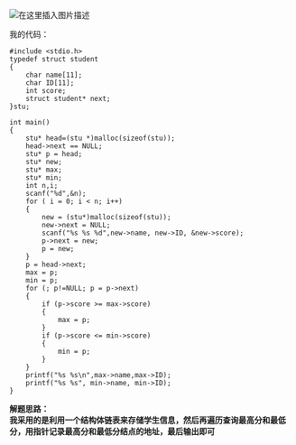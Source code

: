 ﻿![在这里插入图片描述](https://img-blog.csdnimg.cn/20190803130136274.png?x-oss-process=image/watermark,type_ZmFuZ3poZW5naGVpdGk,shadow_10,text_aHR0cHM6Ly9ibG9nLmNzZG4ubmV0L3UwMTIwMTE5MTI=,size_16,color_FFFFFF,t_70)
  
  我的代码：  
  

```
#include <stdio.h>
typedef struct student
{
	char name[11];
	char ID[11];
	int score;
	struct student* next;
}stu;

int main()
{
	stu* head=(stu *)malloc(sizeof(stu));
	head->next == NULL;
	stu* p = head;
	stu* new;
	stu* max;
	stu* min;
	int n,i;
	scanf("%d",&n);
	for ( i = 0; i < n; i++)
	{
		new = (stu*)malloc(sizeof(stu));
		new->next = NULL;
		scanf("%s %s %d",new->name, new->ID, &new->score);
		p->next = new;
		p = new;
	}
	p = head->next;
	max = p;
	min = p;
	for (; p!=NULL; p = p->next)
	{
		if (p->score >= max->score)
		{
			max = p;
		}
		if (p->score <= min->score)
		{
			min = p;
		}
	}
	printf("%s %s\n",max->name,max->ID);
	printf("%s %s", min->name, min->ID);
}
```
  
  **解题思路：  
		我采用的是利用一个结构体链表来存储学生信息，然后再遍历查询最高分和最低分，用指针记录最高分和最低分结点的地址，最后输出即可**
